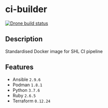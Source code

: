 # ci-builder

[![Drone build status](https://img.shields.io/drone/build/selfhosting-lab/ci-builder/master?label=BUILD&logo=drone&style=for-the-badge)](https://cloud.drone.io/selfhosting-lab/ci-builder/)

## Description

Standardised Docker image for SHL CI pipeline

## Features

- Ansible `2.9.6`
- Podman `1.8.1`
- Python `3.7.6`
- Ruby `2.6.5`
- Terraform `0.12.24`
